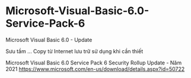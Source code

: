 # Microsoft-Visual-Basic-6.0-Service-Pack-6
Microsoft Visual Basic 6.0 - Update

Sưu tầm ... Copy từ Internet lưu trữ sử dụng khi cần thiết

Microsoft Visual Basic 6.0 Service Pack 6 Security Rollup Update - Năm 2021
https://www.microsoft.com/en-us/download/details.aspx?id=50722
